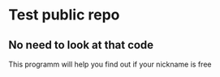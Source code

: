 Test public repo
===
No need to look at that code
---

This programm will help you find out if your nickname is free 

